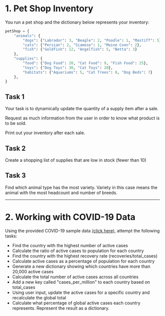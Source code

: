 # 1. Pet Shop Inventory

You run a pet shop and the dictionary below represents your inventory:

```python
petShop = {
    "animals": {
        "dogs": {"Labrador": 3, "Beagle": 2, "Poodle": 1, "Mastiff": 5},
        "cats": {"Persian": 2, "Siamese": 1, "Maine Coon": 2},
        "fish": {"Goldfish": 12, "Angelfish": 5, "Betta": 3}
    },
    "supplies": {
        "food": {"Dog Food": 20, "Cat Food": 9, "Fish Food": 25},
        "toys": {"Dog Toys": 30, "Cat Toys": 20},
        "habitats": {"Aquariums": 5, "Cat Trees": 8, "Dog Beds": 7}
    },
}
```

## Task 1

Your task is to dynamically update the quantity of a supply item after a sale.

Request as much information from the user in order to know what product is to be sold.

Print out your inventory after each sale.

## Task 2

Create a shopping list of supplies that are low in stock (fewer than 10)

## Task 3

Find which animal type has the most variety. Variety in this case means the animal with the most headcount and number of breeds.

---

# 2. Working with COVID-19 Data

Using the provided COVID-19 sample data [(click here)](case-studies/covid19-dataset.json?target=_blank), attempt the following tasks:

-  Find the country with the highest number of active cases
- Calculate the ratio of active cases to population for each country
- Find the country with the highest recovery rate (recoveries/total_cases)
- Calculate active cases as a percentage of population for each country
- Generate a new dictionary showing which countries have more than 20,000 active cases
- Calculate the total number of active cases across all countries
- Add a new key called "cases_per_million" to each country based on total_cases
- Using user input, update the active cases for a specific country and recalculate the global total
- Calculate what percentage of global active cases each country represents. Represent the result as a dictionary.